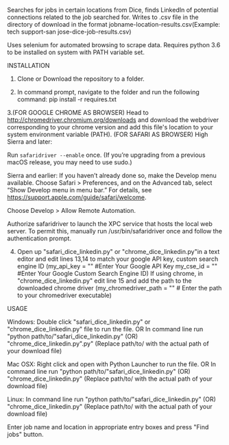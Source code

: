Searches for jobs in certain locations from Dice, finds LinkedIn of potential connections related to the job searched for. Writes to .csv file in the directory of download in the format jobname-location-results.csv(Example: tech support-san jose-dice-job-results.csv)

Uses selenium for automated browsing to scrape data.
Requires python 3.6 to be installed on system with PATH variable set. 

INSTALLATION
1. Clone or Download the repository to a folder.

2. In command prompt, navigate to the folder and run the following command: pip install -r requires.txt

3.(FOR GOOGLE CHROME AS BROWSER) Head to http://chromedriver.chromium.org/downloads and download the webdriver corresponding to your chrome version and add this file's location to your system environment variable (PATH).
(FOR SAFARI AS BROWSER) 
High Sierra and later:

Run `safaridriver --enable` once. (If you’re upgrading from a previous macOS release, you may need to use sudo.)

Sierra and earlier:
If you haven’t already done so, make the Develop menu available. Choose Safari > Preferences, and on the Advanced tab, select “Show Develop menu in menu bar.” For details, see https://support.apple.com/guide/safari/welcome.

Choose Develop > Allow Remote Automation.

Authorize safaridriver to launch the XPC service that hosts the local web server. To permit this, manually run /usr/bin/safaridriver once and follow the authentication prompt.

4. Open up "safari_dice_linkedin.py" or "chrome_dice_linkedin.py"in a text editor and edit lines 13,14 to match your google API key, custom search engine ID (my_api_key = "" #Enter Your Google API Key my_cse_id = "" #Enter Your Google Custom Search Engine ID)
If using chrome, in "chrome_dice_linkedin.py" edit line 15 and add the path to the downloaded chrome driver (my_chromedriver_path = ""  # Enter the path to your chromedriver executable)


USAGE

Windows: Double click "safari_dice_linkedin.py" or "chrome_dice_linkedin.py" file to run the file. OR In command line run "python path/to/"safari_dice_linkedin.py" (OR) "chrome_dice_linkedin.py".py" (Replace path/to/ with the actual path of your download file)

Mac OSX: Right click and open with Python Launcher to run the file. OR In command line run "python path/to/"safari_dice_linkedin.py" (OR) "chrome_dice_linkedin.py" (Replace path/to/ with the actual path of your download file)

Linux: In command line run "python path/to/"safari_dice_linkedin.py" (OR) "chrome_dice_linkedin.py" (Replace path/to/ with the actual path of your download file)

Enter job name and location in appropriate entry boxes and press "Find jobs" button.
